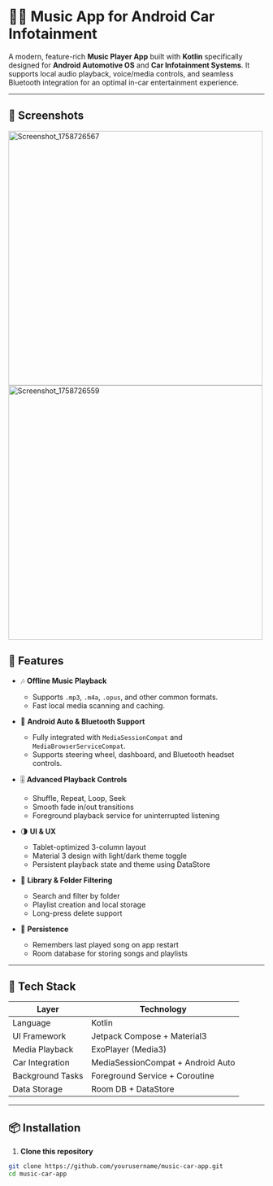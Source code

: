 # 🚗🎵 Music App for Android Car Infotainment

A modern, feature-rich **Music Player App** built with **Kotlin** specifically designed for **Android Automotive OS** and **Car Infotainment Systems**. It supports local audio playback, voice/media controls, and seamless Bluetooth integration for an optimal in-car entertainment experience.

---
## 📱 Screenshots
<img width="500" height="500" alt="Screenshot_1758726567" src="https://github.com/user-attachments/assets/b891df38-6944-429d-afb6-1892b94bc4a7" />
<img width="500" height="500" alt="Screenshot_1758726559" src="https://github.com/user-attachments/assets/4162dd2a-05fe-4bb0-a94d-f4db8e4ab2d3" />

## 📱 Features

- 🎶 **Offline Music Playback**
  - Supports `.mp3`, `.m4a`, `.opus`, and other common formats.
  - Fast local media scanning and caching.

- 🚗 **Android Auto & Bluetooth Support**
  - Fully integrated with `MediaSessionCompat` and `MediaBrowserServiceCompat`.
  - Supports steering wheel, dashboard, and Bluetooth headset controls.

- 🎚️ **Advanced Playback Controls**
  - Shuffle, Repeat, Loop, Seek
  - Smooth fade in/out transitions
  - Foreground playback service for uninterrupted listening

- 🌗 **UI & UX**
  - Tablet-optimized 3-column layout
  - Material 3 design with light/dark theme toggle
  - Persistent playback state and theme using DataStore

- 📂 **Library & Folder Filtering**
  - Search and filter by folder
  - Playlist creation and local storage
  - Long-press delete support

- 💾 **Persistence**
  - Remembers last played song on app restart
  - Room database for storing songs and playlists

---

## 🧰 Tech Stack

| Layer            | Technology                  |
|------------------|-----------------------------|
| Language         | Kotlin                      |
| UI Framework     | Jetpack Compose + Material3 |
| Media Playback   | ExoPlayer (Media3)          |
| Car Integration  | MediaSessionCompat + Android Auto |
| Background Tasks | Foreground Service + Coroutine |
| Data Storage     | Room DB + DataStore         |

---

## 📦 Installation

1. **Clone this repository**

```bash
git clone https://github.com/yourusername/music-car-app.git
cd music-car-app
